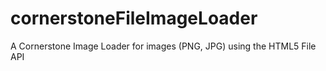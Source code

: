 # cornerstoneFileImageLoader
A Cornerstone Image Loader for images (PNG, JPG) using the HTML5 File API
